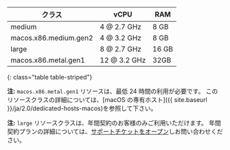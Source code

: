 | クラス                   | vCPU         | RAM   |
| --------------------- | ------------ | ----- |
| medium                | 4 @ 2.7 GHz  | 8 GB  |
| macos.x86.medium.gen2 | 4 @ 3.2 GHz  | 8 GB  |
| large                 | 8 @ 2.7 GHz  | 16 GB |
| macos.x86.metal.gen1  | 12 @ 3.2 GHz | 32GB  |
{: class="table table-striped"}

**注:** `macos.x86.metal.gen1` リソースは、最低 24 時間の利用が必要です。 このリソースクラスの詳細については、[macOS の専有ホスト]({{ site.baseurl }}/ja/2.0/dedicated-hosts-macos)を参照して下さい。

**注:** `large` リソースクラスは、年間契約のお客様のみご利用いただけます。 年間契約プランの詳細については、[サポートチケットをオープン](https://support.circleci.com/hc/ja/requests/new)しお問い合わせください。